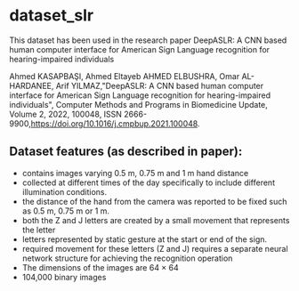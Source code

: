 # dataset_slr

This dataset has been used in the research paper DeepASLR: A CNN based human computer interface for American Sign
Language recognition for hearing-impaired individuals

Ahmed KASAPBAŞI, Ahmed Eltayeb AHMED ELBUSHRA, Omar AL-HARDANEE, Arif YILMAZ,"DeepASLR: A CNN based human computer interface for American Sign Language recognition for hearing-impaired individuals", Computer Methods and Programs in Biomedicine Update, Volume 2, 2022, 100048, ISSN 2666-9900,https://doi.org/10.1016/j.cmpbup.2021.100048.

## Dataset features (as described in paper):
- contains images varying 0.5 m, 0.75 m and 1 m hand distance
- collected at different times of the day specifically to include different illumination conditions.
- the distance of the hand from the camera was reported to be fixed such as 0.5 m, 0.75 m or 1 m.
- both the Z and J letters are created by a small movement that represents the letter
- letters represented by static gesture at the start or end of the sign.
- required movement for these letters (Z and J) requires a separate neural network structure for achieving the recognition operation
- The dimensions of the images are 64 × 64
- 104,000 binary images

